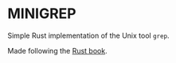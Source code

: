 # MINIGREP

Simple Rust implementation of the Unix tool `grep`.  

Made following the [Rust book](https://doc.rust-lang.org/book/ch12-00-an-io-project.html).
